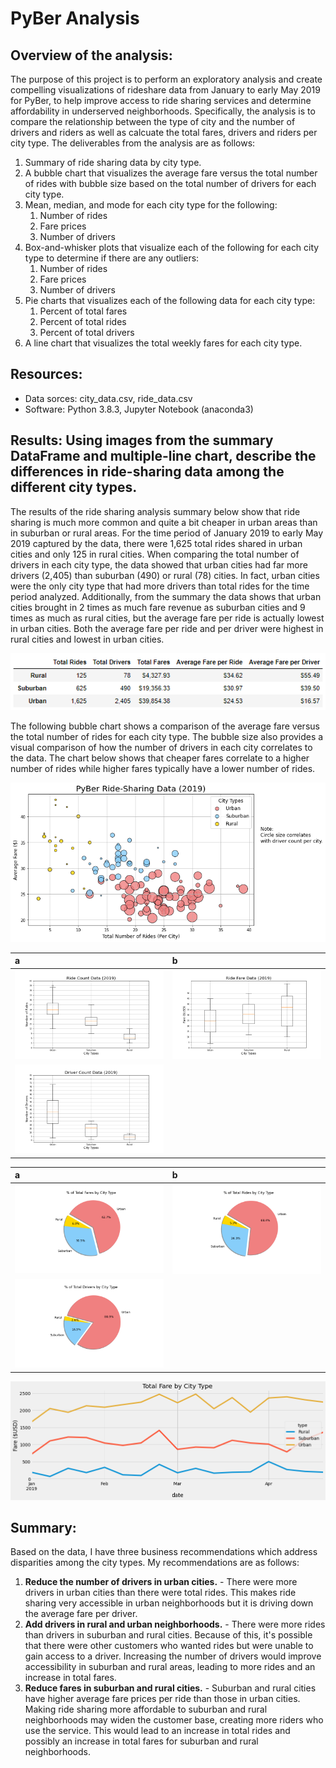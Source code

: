 # PyBer Analysis

## Overview of the analysis:

The purpose of this project is to perform an exploratory analysis and create compelling visualizations of rideshare data from January to early May 2019 for PyBer, to help improve access to ride sharing services and determine affordability in underserved neighborhoods.  Specifically, the analysis is to compare the relationship between the type of city and the number of drivers and riders as well as calcuate the total fares, drivers and riders per city type.  The deliverables from the analysis are as follows:

   1. Summary of ride sharing data by city type.
   2. A bubble chart that visualizes the average fare versus the total number of rides with bubble size based on the total number of drivers for each city type.
   3. Mean, median, and mode for each city type for the following:
        1. Number of rides
        2. Fare prices
        3. Number of drivers
   4. Box-and-whisker plots that visualize each of the following for each city type to determine if there are any outliers:
        1. Number of rides
        2. Fare prices
        3. Number of drivers
   5. Pie charts that visualizes each of the following data for each city type:
        1. Percent of total fares
        2. Percent of total rides
        3. Percent of total drivers
   6. A line chart that visualizes the total weekly fares for each city type. 

## Resources:
* Data sorces: city_data.csv, ride_data.csv
* Software: Python 3.8.3, Jupyter Notebook (anaconda3)

## Results: Using images from the summary DataFrame and multiple-line chart, describe the differences in ride-sharing data among the different city types.

The results of the ride sharing analysis summary below show that ride sharing is much more common and quite a bit cheaper in urban areas than in suburban or rural areas.  For the time period of January 2019 to early May 2019 captured by the data, there were 1,625 total rides shared in urban cities and only 125 in rural cities.  When comparing the total number of drivers in each city type, the data showed that urban cities had far more drivers (2,405) than suburban (490) or rural (78) cities.  In fact, urban cities were the only city type that had more drivers than total rides for the time period analyzed.  Additionally, from the summary the data shows that urban cities brought in 2 times as much fare revenue as suburban cities and 9 times as much as rural cities, but the average fare per ride is actually lowest in urban cities.  Both the average fare per ride and per driver were highest in rural cities and lowest in urban cities.

![Ride_Sharing_Summary](Analysis/summary.png)

The following bubble chart shows a comparison of the average fare versus the total number of rides for each city type.  The bubble size also provides a visual comparison of how the number of drivers in each city correlates to the data.  The chart below shows that cheaper fares correlate to a higher number of rides while higher fares typically have a lower number of rides.  

![Bubbble_chart](Analysis/Fig1.png)

| a | b |
|:----|:----|
| ![Total_Fares Stats](Analysis/Fig2.png) | ![Total_Rides_Stats](Analysis/Fig3.png) |
| ![Total_Drivers_Stats](Analysis/Fig4.png) | |


| a | b |
|:----|:----|
| ![Total_Fares Pie](Analysis/Fig5.png) | ![Total_Rides_Pie](Analysis/Fig6.png) |
| ![Total_Drivers_Pie](Analysis/Fig7.png) | |

![Weekly_Fares Chart](Analysis/Fig8.png)


## Summary:

Based on the data, I have three business recommendations which address disparities among the city types.  My recommendations are as follows:

  1. **Reduce the number of drivers in urban cities.** - There were more drivers in urban cities than there were total rides.  This makes ride sharing very accessible in urban neighborhoods but it is driving down the average fare per driver.
  2. **Add drivers in rural and urban neighborhoods.** - There were more rides than drivers in suburban and rural cities.  Because of this, it's possible that there were other customers who wanted rides but were unable to gain access to a driver.  Increasing the number of drivers would improve accessibility in suburban and rural areas, leading to more rides and an increase in total fares.
  3. **Reduce fares in suburban and rural cities.** - Suburban and rural cities have higher average fare prices per ride than those in urban cities.  Making ride sharing more affordable to suburban and rural neighborhoods may widen the customer base, creating more riders who use the service.  This would lead to an increase in total rides and possibly an increase in total fares for suburban and rural neighborhoods.
  
